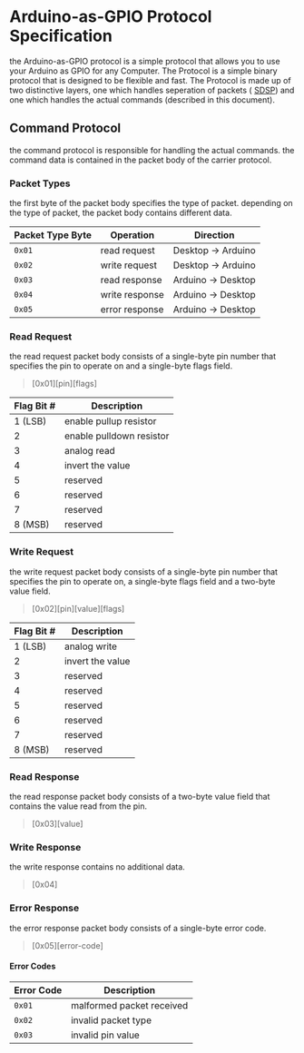 # Arduino-as-GPIO Protocol Specification

the Arduino-as-GPIO protocol is a simple protocol that allows you to use your Arduino as GPIO for any Computer. The Protocol is a simple binary protocol that is designed to be flexible and fast.
The Protocol is made up of two distinctive layers, one which handles seperation of packets ( [SDSP](/docs/SDSP.md)) and one which handles the actual commands (described in this document).

## Command Protocol

the command protocol is responsible for handling the actual commands.
the command data is contained in the packet body of the carrier protocol.

### Packet Types

the first byte of the packet body specifies the type of packet. depending on the type of packet, the packet body contains different data.

| Packet Type Byte | Operation      | Direction          |
| ---------------- | -------------- | ------------------ |
| `0x01`           | read request   | Desktop -> Arduino |
| `0x02`           | write request  | Desktop -> Arduino |
| `0x03`           | read response  | Arduino -> Desktop |
| `0x04`           | write response | Arduino -> Desktop |
| `0x05`           | error response | Arduino -> Desktop |

### Read Request

the read request packet body consists of a single-byte pin number that specifies the pin to operate on and a single-byte flags field.

> [0x01][pin][flags]

| Flag Bit # | Description              |
| ---------- | ------------------------ |
| 1 (LSB)    | enable pullup resistor   |
| 2          | enable pulldown resistor |
| 3          | analog read              |
| 4          | invert the value         |
| 5          | reserved                 |
| 6          | reserved                 |
| 7          | reserved                 |
| 8 (MSB)    | reserved                 |

### Write Request

the write request packet body consists of a single-byte pin number that specifies the pin to operate on, a single-byte flags field and a two-byte value field.

> [0x02][pin][value][flags]

| Flag Bit # | Description      |
| ---------- | ---------------- |
| 1 (LSB)    | analog write     |
| 2          | invert the value |
| 3          | reserved         |
| 4          | reserved         |
| 5          | reserved         |
| 6          | reserved         |
| 7          | reserved         |
| 8 (MSB)    | reserved         |

### Read Response

the read response packet body consists of a two-byte value field that contains the value read from the pin.

> [0x03][value]

### Write Response

the write response contains no additional data.

> [0x04]

### Error Response

the error response packet body consists of a single-byte error code.

> [0x05][error-code]

#### Error Codes

| Error Code | Description               |
| ---------- | ------------------------- |
| `0x01`     | malformed packet received |
| `0x02`     | invalid packet type       |
| `0x03`     | invalid pin value         |
